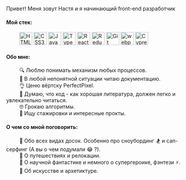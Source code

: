 <p font-size="50px">Привет! Меня зовут Настя и я начинающий front-end разработчик</p>

#### Мой стек:

&nbsp;&nbsp;&nbsp;&nbsp;&nbsp;&nbsp;&nbsp;&nbsp; <a href="https://www.w3.org/TR/html5/" title="HTML5"><img src="https://github.com/get-icon/geticon/raw/master/icons/html-5.svg" alt="HTML5" width="35px" height="35px"></a>
<a href="https://www.w3.org/TR/CSS/" title="CSS3"><img src="https://github.com/get-icon/geticon/raw/master/icons/css-3.svg" alt="CSS3" width="35px" height="35px"></a>
<a href="https://developer.mozilla.org/en-US/docs/Web/JavaScript" title="JavaScript"><img src="https://github.com/get-icon/geticon/raw/master/icons/javascript.svg" alt="JavaScript" width="35px" height="35px"></a>
<a href="https://www.typescriptlang.org/" title="Typescript"><img src="https://github.com/get-icon/geticon/raw/master/icons/typescript-icon.svg" alt="Typescript" width="35px" height="35px"></a>
<a href="https://reactjs.org/" title="React"><img src="https://github.com/get-icon/geticon/raw/master/icons/react.svg" alt="React" width="35px" height="35px"></a>
<a href="https://redux.js.org/" title="Redux"><img src="https://github.com/get-icon/geticon/raw/master/icons/redux.svg" alt="Redux" width="35px" height="35px"></a>
<a href="https://git-scm.com/" title="Git"><img src="https://github.com/get-icon/geticon/raw/master/icons/git-icon.svg" alt="Git" width="35px" height="35px"></a>
<a href="https://webpack.js.org/" title="webpack"><img src="https://github.com/get-icon/geticon/raw/master/icons/webpack.svg" alt="webpack" width="35px" height="35px"></a>
<a href="https://www.cypress.io/" title="Cypress"><img src="https://github.com/get-icon/geticon/raw/master/icons/cypress.svg" alt="Cypress" width="35px" height="35px"></a>

#### Обо мне:

&nbsp;&nbsp;&nbsp;&nbsp;&nbsp;&nbsp;&nbsp;&nbsp; :mag: Люблю понимать механизм любых процессов. <br />
&nbsp;&nbsp;&nbsp;&nbsp;&nbsp;&nbsp;&nbsp;&nbsp; :page_with_curl: В любой непонятной ситуации читаю документацию. <br />
&nbsp;&nbsp;&nbsp;&nbsp;&nbsp;&nbsp;&nbsp;&nbsp; :ok_hand: Ценю вёртску PerfectPixel. <br />
&nbsp;&nbsp;&nbsp;&nbsp;&nbsp;&nbsp;&nbsp;&nbsp; :open_book: Думаю, что код - как хорошая литература, должен легко и увлекательно читаться. <br />
&nbsp;&nbsp;&nbsp;&nbsp;&nbsp;&nbsp;&nbsp;&nbsp; :nerd_face: Грокаю алгоритмы. <br />
&nbsp;&nbsp;&nbsp;&nbsp;&nbsp;&nbsp;&nbsp;&nbsp; :eyes: Ищу стажировки и интересные прокты. <br />

#### О чем со мной поговорить:

&nbsp;&nbsp;&nbsp;&nbsp;&nbsp;&nbsp;&nbsp;&nbsp; :speech_balloon: Обо всех видах досок. Особенно про сноубординг :snowboarder: и сап-серфинг (А вы о чем подумали :joy: ?). <br />
&nbsp;&nbsp;&nbsp;&nbsp;&nbsp;&nbsp;&nbsp;&nbsp; :speech_balloon: О путешествиях и релокации. <br />
&nbsp;&nbsp;&nbsp;&nbsp;&nbsp;&nbsp;&nbsp;&nbsp; :speech_balloon: О научной фантастике и немного о супергероике, фэнтези :zap:. <br />
&nbsp;&nbsp;&nbsp;&nbsp;&nbsp;&nbsp;&nbsp;&nbsp; :speech_balloon: Об искусстве и архетиктуре. <br />
